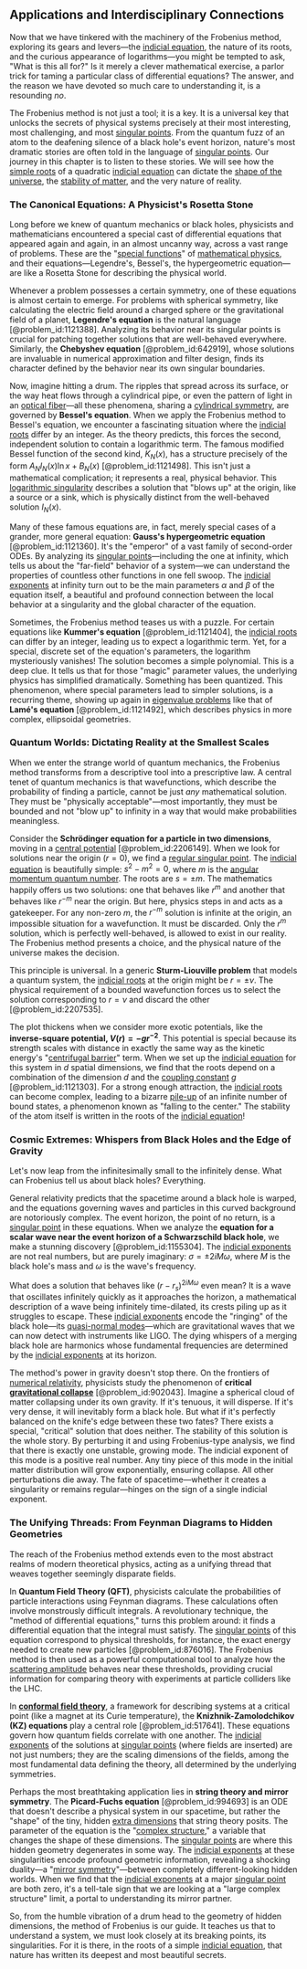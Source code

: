 ## Applications and Interdisciplinary Connections

Now that we have tinkered with the machinery of the Frobenius method, exploring its gears and levers—the [indicial equation](@article_id:165461), the nature of its roots, and the curious appearance of logarithms—you might be tempted to ask, "What is this all for?" Is it merely a clever mathematical exercise, a parlor trick for taming a particular class of differential equations? The answer, and the reason we have devoted so much care to understanding it, is a resounding *no*.

The Frobenius method is not just a tool; it is a key. It is a universal key that unlocks the secrets of physical systems precisely at their most interesting, most challenging, and most [singular points](@article_id:266205). From the quantum fuzz of an atom to the deafening silence of a black hole's event horizon, nature's most dramatic stories are often told in the language of [singular points](@article_id:266205). Our journey in this chapter is to listen to these stories. We will see how the [simple roots](@article_id:196921) of a quadratic [indicial equation](@article_id:165461) can dictate the [shape of the universe](@article_id:268575), the [stability of matter](@article_id:136854), and the very nature of reality.

### The Canonical Equations: A Physicist's Rosetta Stone

Long before we knew of quantum mechanics or black holes, physicists and mathematicians encountered a special cast of differential equations that appeared again and again, in an almost uncanny way, across a vast range of problems. These are the "[special functions](@article_id:142740)" of [mathematical physics](@article_id:264909), and their equations—Legendre's, Bessel's, the hypergeometric equation—are like a Rosetta Stone for describing the physical world.

Whenever a problem possesses a certain symmetry, one of these equations is almost certain to emerge. For problems with spherical symmetry, like calculating the electric field around a charged sphere or the gravitational field of a planet, **Legendre's equation** is the natural language [@problem_id:1121388]. Analyzing its behavior near its singular points is crucial for patching together solutions that are well-behaved everywhere. Similarly, the **Chebyshev equation** [@problem_id:642919], whose solutions are invaluable in numerical approximation and filter design, finds its character defined by the behavior near its own singular boundaries.

Now, imagine hitting a drum. The ripples that spread across its surface, or the way heat flows through a cylindrical pipe, or even the pattern of light in an [optical fiber](@article_id:273008)—all these phenomena, sharing a [cylindrical symmetry](@article_id:268685), are governed by **Bessel's equation**. When we apply the Frobenius method to Bessel's equation, we encounter a fascinating situation where the [indicial roots](@article_id:168384) differ by an integer. As the theory predicts, this forces the second, independent solution to contain a logarithmic term. The famous modified Bessel function of the second kind, $K_N(x)$, has a structure precisely of the form $A_N I_N(x) \ln x + B_N(x)$ [@problem_id:1121498]. This isn't just a mathematical complication; it represents a real, physical behavior. This [logarithmic singularity](@article_id:189943) describes a solution that "blows up" at the origin, like a source or a sink, which is physically distinct from the well-behaved solution $I_N(x)$.

Many of these famous equations are, in fact, merely special cases of a grander, more general equation: **Gauss's hypergeometric equation** [@problem_id:1121360]. It's the "emperor" of a vast family of second-order ODEs. By analyzing its [singular points](@article_id:266205)—including the one at infinity, which tells us about the "far-field" behavior of a system—we can understand the properties of countless other functions in one fell swoop. The [indicial exponents](@article_id:188159) at infinity turn out to be the main parameters $\alpha$ and $\beta$ of the equation itself, a beautiful and profound connection between the local behavior at a singularity and the global character of the equation.

Sometimes, the Frobenius method teases us with a puzzle. For certain equations like **Kummer's equation** [@problem_id:1121404], the [indicial roots](@article_id:168384) can differ by an integer, leading us to expect a logarithmic term. Yet, for a special, discrete set of the equation's parameters, the logarithm mysteriously vanishes! The solution becomes a simple polynomial. This is a deep clue. It tells us that for those "magic" parameter values, the underlying physics has simplified dramatically. Something has been quantized. This phenomenon, where special parameters lead to simpler solutions, is a recurring theme, showing up again in [eigenvalue problems](@article_id:141659) like that of **Lamé's equation** [@problem_id:1121492], which describes physics in more complex, ellipsoidal geometries.

### Quantum Worlds: Dictating Reality at the Smallest Scales

When we enter the strange world of quantum mechanics, the Frobenius method transforms from a descriptive tool into a prescriptive law. A central tenet of quantum mechanics is that wavefunctions, which describe the probability of finding a particle, cannot be just *any* mathematical solution. They must be "physically acceptable"—most importantly, they must be bounded and not "blow up" to infinity in a way that would make probabilities meaningless.

Consider the **Schrödinger equation for a particle in two dimensions**, moving in a [central potential](@article_id:148069) [@problem_id:2206149]. When we look for solutions near the origin ($r=0$), we find a [regular singular point](@article_id:162788). The [indicial equation](@article_id:165461) is beautifully simple: $s^2 - m^2 = 0$, where $m$ is the [angular momentum quantum number](@article_id:171575). The roots are $s = \pm m$. The mathematics happily offers us two solutions: one that behaves like $r^m$ and another that behaves like $r^{-m}$ near the origin. But here, physics steps in and acts as a gatekeeper. For any non-zero $m$, the $r^{-m}$ solution is infinite at the origin, an impossible situation for a wavefunction. It must be discarded. Only the $r^m$ solution, which is perfectly well-behaved, is allowed to exist in our reality. The Frobenius method presents a choice, and the physical nature of the universe makes the decision.

This principle is universal. In a generic **Sturm-Liouville problem** that models a quantum system, the [indicial roots](@article_id:168384) at the origin might be $r = \pm \nu$. The physical requirement of a bounded wavefunction forces us to select the solution corresponding to $r = \nu$ and discard the other [@problem_id:2207535].

The plot thickens when we consider more exotic potentials, like the **inverse-square potential, $V(r) = -g r^{-2}$**. This potential is special because its strength scales with distance in exactly the same way as the kinetic energy's "[centrifugal barrier](@article_id:146659)" term. When we set up the [indicial equation](@article_id:165461) for this system in $d$ spatial dimensions, we find that the roots depend on a combination of the dimension $d$ and the [coupling constant](@article_id:160185) $g$ [@problem_id:1121303]. For a strong enough attraction, the [indicial roots](@article_id:168384) can become complex, leading to a bizarre [pile-up](@article_id:202928) of an infinite number of bound states, a phenomenon known as "falling to the center." The stability of the atom itself is written in the roots of the [indicial equation](@article_id:165461)!

### Cosmic Extremes: Whispers from Black Holes and the Edge of Gravity

Let's now leap from the infinitesimally small to the infinitely dense. What can Frobenius tell us about black holes? Everything.

General relativity predicts that the spacetime around a black hole is warped, and the equations governing waves and particles in this curved background are notoriously complex. The event horizon, the point of no return, is a [singular point](@article_id:170704) in these equations. When we analyze the **equation for a scalar wave near the event horizon of a Schwarzschild black hole**, we make a stunning discovery [@problem_id:1155304]. The [indicial exponents](@article_id:188159) are not real numbers, but are purely imaginary: $\sigma = \pm 2iM\omega$, where $M$ is the black hole's mass and $\omega$ is the wave's frequency.

What does a solution that behaves like $(r-r_s)^{2iM\omega}$ even mean? It is a wave that oscillates infinitely quickly as it approaches the horizon, a mathematical description of a wave being infinitely time-dilated, its crests piling up as it struggles to escape. These [indicial exponents](@article_id:188159) encode the "ringing" of the black hole—its [quasi-normal modes](@article_id:189851)—which are gravitational waves that we can now detect with instruments like LIGO. The dying whispers of a merging black hole are harmonics whose fundamental frequencies are determined by the [indicial exponents](@article_id:188159) at its horizon.

The method's power in gravity doesn't stop there. On the frontiers of [numerical relativity](@article_id:139833), physicists study the phenomenon of **critical [gravitational collapse](@article_id:160781)** [@problem_id:902043]. Imagine a spherical cloud of matter collapsing under its own gravity. If it's tenuous, it will disperse. If it's very dense, it will inevitably form a black hole. But what if it's perfectly balanced on the knife's edge between these two fates? There exists a special, "critical" solution that does neither. The stability of this solution is the whole story. By perturbing it and using Frobenius-type analysis, we find that there is exactly one unstable, growing mode. The indicial exponent of this mode is a positive real number. Any tiny piece of this mode in the initial matter distribution will grow exponentially, ensuring collapse. All other perturbations die away. The fate of spacetime—whether it creates a singularity or remains regular—hinges on the sign of a single indicial exponent.

### The Unifying Threads: From Feynman Diagrams to Hidden Geometries

The reach of the Frobenius method extends even to the most abstract realms of modern theoretical physics, acting as a unifying thread that weaves together seemingly disparate fields.

In **Quantum Field Theory (QFT)**, physicists calculate the probabilities of particle interactions using Feynman diagrams. These calculations often involve monstrously difficult integrals. A revolutionary technique, the "method of differential equations," turns this problem around: it finds a differential equation that the integral must satisfy. The [singular points](@article_id:266205) of this equation correspond to physical thresholds, for instance, the exact energy needed to create new particles [@problem_id:876016]. The Frobenius method is then used as a powerful computational tool to analyze how the [scattering amplitude](@article_id:145605) behaves near these thresholds, providing crucial information for comparing theory with experiments at particle colliders like the LHC.

In **[conformal field theory](@article_id:144955)**, a framework for describing systems at a critical point (like a magnet at its Curie temperature), the **Knizhnik-Zamolodchikov (KZ) equations** play a central role [@problem_id:517641]. These equations govern how quantum fields correlate with one another. The [indicial exponents](@article_id:188159) of the solutions at [singular points](@article_id:266205) (where fields are inserted) are not just numbers; they are the scaling dimensions of the fields, among the most fundamental data defining the theory, all determined by the underlying symmetries.

Perhaps the most breathtaking application lies in **string theory and mirror symmetry**. The **Picard-Fuchs equation** [@problem_id:994693] is an ODE that doesn't describe a physical system in our spacetime, but rather the "shape" of the tiny, hidden [extra dimensions](@article_id:160325) that string theory posits. The parameter of the equation is the "[complex structure](@article_id:268634)," a variable that changes the shape of these dimensions. The [singular points](@article_id:266205) are where this hidden geometry degenerates in some way. The [indicial exponents](@article_id:188159) at these singularities encode profound geometric information, revealing a shocking duality—a "[mirror symmetry](@article_id:158236)"—between completely different-looking hidden worlds. When we find that the [indicial exponents](@article_id:188159) at a major [singular point](@article_id:170704) are both zero, it's a tell-tale sign that we are looking at a "large complex structure" limit, a portal to understanding its mirror partner.

So, from the humble vibration of a drum head to the geometry of hidden dimensions, the method of Frobenius is our guide. It teaches us that to understand a system, we must look closely at its breaking points, its singularities. For it is there, in the roots of a simple [indicial equation](@article_id:165461), that nature has written its deepest and most beautiful secrets.